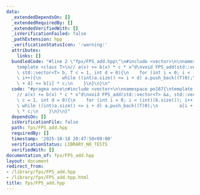 ```yaml
---
data:
  _extendedDependsOn: []
  _extendedRequiredBy: []
  _extendedVerifiedWith: []
  _isVerificationFailed: false
  _pathExtension: hpp
  _verificationStatusIcon: ':warning:'
  attributes:
    links: []
  bundledCode: "#line 2 \"fps/FPS_add.hpp\"\n#include <vector>\n\nnamespace po167{\n\
    template <class T>\n// a(x) += b(x) * c * x^d\nvoid FPS_add(std::vector<T> &a,\
    \ std::vector<T> b, T c = 1, int d = 0){\n    for (int i = 0; i < (int)(b.size());\
    \ i++){\n        while ((int)a.size() <= i + d) a.push_back((T)0);\n        a[i\
    \ + d] += b[i] * c;\n    }\n}\n}\n"
  code: "#pragma once\n#include <vector>\n\nnamespace po167{\ntemplate <class T>\n\
    // a(x) += b(x) * c * x^d\nvoid FPS_add(std::vector<T> &a, std::vector<T> b, T\
    \ c = 1, int d = 0){\n    for (int i = 0; i < (int)(b.size()); i++){\n       \
    \ while ((int)a.size() <= i + d) a.push_back((T)0);\n        a[i + d] += b[i]\
    \ * c;\n    }\n}\n}"
  dependsOn: []
  isVerificationFile: false
  path: fps/FPS_add.hpp
  requiredBy: []
  timestamp: '2025-10-18 20:47:50+09:00'
  verificationStatus: LIBRARY_NO_TESTS
  verifiedWith: []
documentation_of: fps/FPS_add.hpp
layout: document
redirect_from:
- /library/fps/FPS_add.hpp
- /library/fps/FPS_add.hpp.html
title: fps/FPS_add.hpp
---
```

